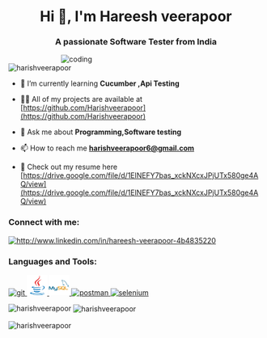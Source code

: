 <h1 align="center">Hi 👋, I'm Hareesh veerapoor</h1>
<h3 align="center">A passionate Software Tester from India</h3>
<img align="right" alt="coding" width="400" src="https://camo.githubusercontent.com/19db51af5f90f1b152bc0b9078f5fe97053955be5074f03f17019c70345bdcdb/68747470733a2f2f6d69726f2e6d656469756d2e636f6d2f6d61782f313336302f302a37513379765349765f7430696f4a2d5a2e676966"

<p align="left"> <img src="https://komarev.com/ghpvc/?username=harishveerapoor&label=Profile%20views&color=0e75b6&style=flat" alt="harishveerapoor" /> </p>

- 🌱 I’m currently learning **Cucumber ,Api Testing**

- 👨‍💻 All of my projects are available at [https://github.com/Harishveerapoor](https://github.com/Harishveerapoor)

- 💬 Ask me about **Programming,Software testing**

- 📫 How to reach me **harishveerapoor6@gmail.com**

- 📄 Check out my resume here [https://drive.google.com/file/d/1ElNEFY7bas_xckNXcxJPjUTx580ge4AQ/view](https://drive.google.com/file/d/1ElNEFY7bas_xckNXcxJPjUTx580ge4AQ/view)

<h3 align="left">Connect with me:</h3>
<p align="left">
<a href="https://linkedin.com/in/http://www.linkedin.com/in/hareesh-veerapoor-4b4835220" target="blank"><img align="center" src="https://raw.githubusercontent.com/rahuldkjain/github-profile-readme-generator/master/src/images/icons/Social/linked-in-alt.svg" alt="http://www.linkedin.com/in/hareesh-veerapoor-4b4835220" height="30" width="40" /></a>
</p>

<h3 align="left">Languages and Tools:</h3>
<p align="left"> <a href="https://git-scm.com/" target="_blank" rel="noreferrer"> <img src="https://www.vectorlogo.zone/logos/git-scm/git-scm-icon.svg" alt="git" width="40" height="40"/> </a> <a href="https://www.java.com" target="_blank" rel="noreferrer"> <img src="https://raw.githubusercontent.com/devicons/devicon/master/icons/java/java-original.svg" alt="java" width="40" height="40"/> </a> <a href="https://www.mysql.com/" target="_blank" rel="noreferrer"> <img src="https://raw.githubusercontent.com/devicons/devicon/master/icons/mysql/mysql-original-wordmark.svg" alt="mysql" width="40" height="40"/> </a> <a href="https://postman.com" target="_blank" rel="noreferrer"> <img src="https://www.vectorlogo.zone/logos/getpostman/getpostman-icon.svg" alt="postman" width="40" height="40"/> </a> <a href="https://www.selenium.dev" target="_blank" rel="noreferrer"> <img src="https://raw.githubusercontent.com/detain/svg-logos/780f25886640cef088af994181646db2f6b1a3f8/svg/selenium-logo.svg" alt="selenium" width="40" height="40"/> </a> </p>

<p><img align="left" src="https://github-readme-stats.vercel.app/api/top-langs?username=harishveerapoor&show_icons=true&locale=en&layout=compact" alt="harishveerapoor" /></p>

<p>&nbsp;<img align="center" src="https://github-readme-stats.vercel.app/api?username=harishveerapoor&show_icons=true&locale=en" alt="harishveerapoor" /></p>

<p><img align="center" src="https://github-readme-streak-stats.herokuapp.com/?user=harishveerapoor&" alt="harishveerapoor" /></p>

